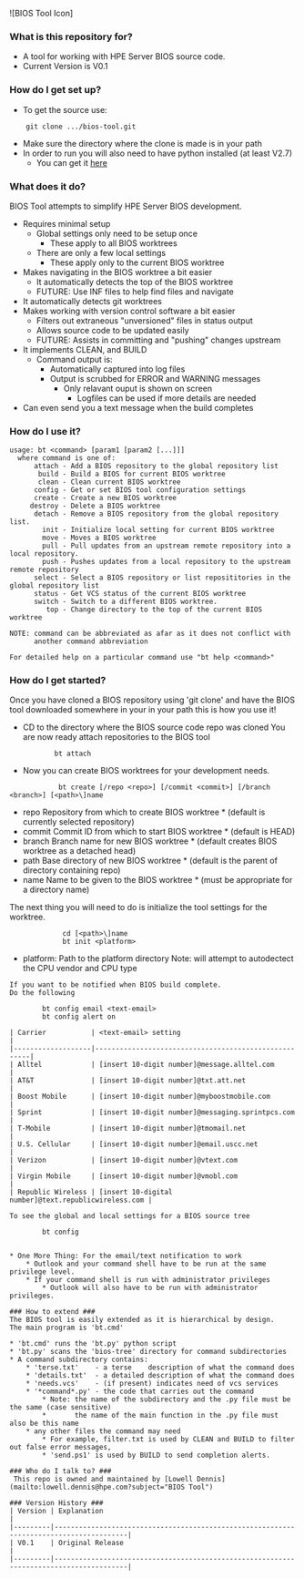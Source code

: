 ![BIOS Tool Icon]

### What is this repository for? ###

* A tool for working with HPE Server BIOS source code.
* Current Version is V0.1

### How do I get set up? ###

* To get the source use:
```
    git clone .../bios-tool.git
```
* Make sure the directory where the clone is made is in your path
* In order to run you will also need to have python installed (at least V2.7)
    * You can get it [here](https://www.python.org/)

### What does it do? ###

BIOS Tool attempts to simplify HPE Server BIOS development.

* Requires minimal setup
    * Global settings only need to be setup once
        * These apply to all BIOS worktrees
    * There are only a few local settings
        * These apply only to the current BIOS worktree
* Makes navigating in the BIOS worktree a bit easier
    * It automatically detects the top of the BIOS worktree
    * FUTURE: Use INF files to help find files and navigate
* It automatically detects git worktrees
* Makes working with version control software a bit easier
    * Filters out extraneous "unversioned" files in status output
    * Allows source code to be updated easily
    * FUTURE: Assists in committing and "pushing" changes upstream
* It implements CLEAN, and BUILD
    * Command output is:
        * Automatically captured into log files
        * Output is scrubbed for ERROR and WARNING messages
            * Only relavant ouput is shown on screen
                * Logfiles can be used if more details are needed
* Can even send you a text message when the build completes

### How do I use it? ###
~~~
usage: bt <command> [param1 [param2 [...]]]
  where command is one of:
      attach - Add a BIOS repository to the global repository list
       build - Build a BIOS for current BIOS worktree
       clean - Clean current BIOS worktree
      config - Get or set BIOS tool configuration settings
      create - Create a new BIOS worktree
     destroy - Delete a BIOS worktree
      detach - Remove a BIOS repository from the global repository list.
        init - Initialize local setting for current BIOS worktree
        move - Moves a BIOS worktree
        pull - Pull updates from an upstream remote repository into a local repository.
        push - Pushes updates from a local repository to the upstream remote repository
      select - Select a BIOS repository or list reposititories in the global repository list
      status - Get VCS status of the current BIOS worktree
      switch - Switch to a different BIOS worktree.
         top - Change directory to the top of the current BIOS worktree

NOTE: command can be abbreviated as afar as it does not conflict with
      another command abbreviation

For detailed help on a particular command use "bt help <command>"
~~~
### How do I get started? ###

Once you have cloned a BIOS repository using 'git clone'
and have the BIOS tool downloaded somewhere in your in your path this is how you use it!
* CD to the directory where the BIOS source code repo was cloned
You are now ready attach repositories to the BIOS tool
~~~
           bt attach
~~~
* Now you can create BIOS worktrees for your development needs.
~~~
            bt create [/repo <repo>] [/commit <commit>] [/branch <branch>] [<path>\]name
~~~
*  repo   Repository from which to create BIOS worktree
          * (default is currently selected repository)
*  commit Commit ID from which to start BIOS worktree
          * (default is HEAD)
*  branch Branch name for new BIOS worktree
          * (default creates BIOS worktree as a detached head)
*  path   Base directory of new BIOS worktree
          * (default is the parent of directory containing repo)
*  name   Name to be given to the BIOS worktree
          * (must be appropriate for a directory name)

The next thing you will need to do is initialize the tool settings for the worktree.
~~~
             cd [<path>\]name
             bt init <platform>
~~~
* platform:   Path to the platform directory
Note: will attempt to autodectect the CPU vendor and CPU type
~~~
If you want to be notified when BIOS build complete.
Do the following
~~~
            bt config email <text-email>
            bt config alert on
~~~
| Carrier           | <text-email> setting                                 |
|-------------------|------------------------------------------------------|
| Alltel            | [insert 10-digit number]@message.alltel.com          |
| AT&T              | [insert 10-digit number]@txt.att.net                 |
| Boost Mobile      | [insert 10-digit number]@myboostmobile.com           |
| Sprint            | [insert 10-digit number]@messaging.sprintpcs.com     |
| T-Mobile          | [insert 10-digit number]@tmomail.net                 |
| U.S. Cellular     | [insert 10-digit number]@email.uscc.net              |
| Verizon           | [insert 10-digit number]@vtext.com                   |
| Virgin Mobile     | [insert 10-digit number]@vmobl.com                   |
| Republic Wireless | [insert 10-digital number]@text.republicwireless.com |

To see the global and local settings for a BIOS source tree
~~~
            bt config
~~~

* One More Thing: For the email/text notification to work
    * Outlook and your command shell have to be run at the same privilege level.
    * If your command shell is run with administrator privileges
        * Outlook will also have to be run with administrator privileges.

### How to extend ###
The BIOS tool is easily extended as it is hierarchical by design.
The main program is 'bt.cmd'

* 'bt.cmd' runs the 'bt.py' python script
* 'bt.py' scans the 'bios-tree' directory for command subdirectories
* A command subdirectory contains:
    * 'terse.txt'    - a terse    description of what the command does
    * 'details.txt'  - a detailed description of what the command does
    * 'needs.vcs'    - (if present) indicates need of vcs services
    * '*command*.py' - the code that carries out the command
        * Note: the name of the subdirectory and the .py file must be the same (case sensitive)
        *       the name of the main function in the .py file must also be this name
    * any other files the command may need
        * For example, filter.txt is used by CLEAN and BUILD to filter out false error messages,
        * 'send.ps1' is used by BUILD to send completion alerts. 

### Who do I talk to? ###
 This repo is owned and maintained by [Lowell Dennis](mailto:lowell.dennis@hpe.com?subject="BIOS Tool")

### Version History ###
| Version | Explanation                                                                            |
|---------|----------------------------------------------------------------------------------------|
| V0.1	  | Original Release                                                                       |
|---------|----------------------------------------------------------------------------------------|
